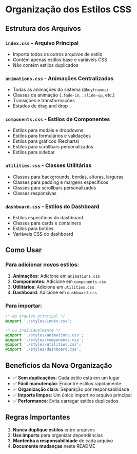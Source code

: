 # Organização dos Estilos CSS

## Estrutura dos Arquivos

### `index.css` - Arquivo Principal
- Importa todos os outros arquivos de estilo
- Contém apenas estilos base e variáveis CSS
- Não contém estilos duplicados

### `animations.css` - Animações Centralizadas
- Todas as animações do sistema (`@keyframes`)
- Classes de animação (`.fade-in`, `.slide-up`, etc.)
- Transições e transformações
- Estados de drag and drop

### `components.css` - Estilos de Componentes
- Estilos para modais e dropdowns
- Estilos para formulários e validações
- Estilos para gráficos (Recharts)
- Estilos para scrollbars personalizados
- Estilos para sidebar

### `utilities.css` - Classes Utilitárias
- Classes para backgrounds, bordas, alturas, larguras
- Classes para padding e margens específicos
- Classes para scrollbars personalizados
- Classes responsivas

### `dashboard.css` - Estilos do Dashboard
- Estilos específicos do dashboard
- Classes para cards e containers
- Estilos para botões
- Variáveis CSS do dashboard

## Como Usar

### Para adicionar novos estilos:

1. **Animações**: Adicione em `animations.css`
2. **Componentes**: Adicione em `components.css`
3. **Utilitários**: Adicione em `utilities.css`
4. **Dashboard**: Adicione em `dashboard.css`

### Para importar:

```css
/* No arquivo principal */
@import './styles/index.css';

/* Ou individualmente */
@import './styles/animations.css';
@import './styles/components.css';
@import './styles/utilities.css';
@import './styles/dashboard.css';
```

## Benefícios da Nova Organização

- ✅ **Sem duplicações**: Cada estilo está em um lugar
- ✅ **Fácil manutenção**: Encontre estilos rapidamente
- ✅ **Organização clara**: Separação por responsabilidade
- ✅ **Imports limpos**: Um único import no arquivo principal
- ✅ **Performance**: Evita carregar estilos duplicados

## Regras Importantes

1. **Nunca duplique estilos** entre arquivos
2. **Use imports** para organizar dependências
3. **Mantenha a responsabilidade** de cada arquivo
4. **Documente mudanças** neste README
